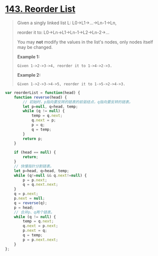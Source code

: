 # [143. Reorder List](https://leetcode.com/problems/reorder-list/)

> Given a singly linked list L: L0→L1→…→Ln-1→Ln,
>
> reorder it to: L0→Ln→L1→Ln-1→L2→Ln-2→…
>
> You may **not** modify the values in the list's nodes, only nodes itself may be changed.
>
> **Example 1:**
>
> ```
> Given 1->2->3->4, reorder it to 1->4->2->3.
> ```
>
> **Example 2:**
>
> ```
> Given 1->2->3->4->5, reorder it to 1->5->2->4->3.
> ```

```javascript
var reorderList = function(head) {
    function reverse(head) {
        // 初始时，p指向要反转的链表的前驱结点，q指向要反转的链表。
        let p=null, q=head, temp;
        while (q != null) {
            temp = q.next;
            q.next = p;
            p = q;
            q = temp;
        }
        return p;
    }
    
    if (head == null) {
        return;
    }
    // 快慢指针分割链表。
    let p=head, q=head, temp;
    while (q!=null && q.next!=null) {
        p = p.next;
        q = q.next.next;
    }
    q = p.next;
    p.next = null;
    q = reverse(q);
    p = head;
    // 合并p、q两个链表。
    while (q != null) {
        temp = q.next;
        q.next = p.next;
        p.next = q;
        q = temp;
        p = p.next.next;
    }
};
```

